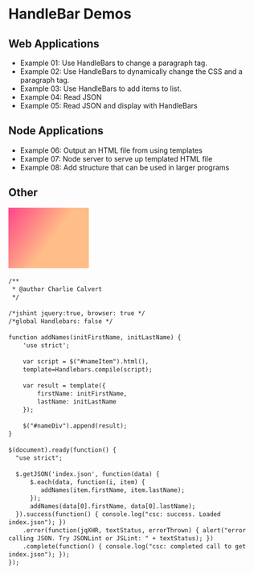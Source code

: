 HandleBar Demos
===============

Web Applications
----------------
 
- Example 01: Use HandleBars to change a paragraph tag.  
- Example 02: Use HandleBars to dynamically change the CSS and a paragraph tag.  
- Example 03: Use HandleBars to add items to list.  
- Example 04: Read JSON  
- Example 05: Read JSON and display with HandleBars  
 
Node Applications
-----------------

- Example 06: Output an HTML file from using templates
- Example 07: Node server to serve up templated HTML file
- Example 08: Add structure that can be used in larger programs

Other
-----
![This is the caption](img/Image00_calvert.png)

	/**
	 * @author Charlie Calvert
	 */
	
	/*jshint jquery:true, browser: true */
	/*global Handlebars: false */
	
	function addNames(initFirstName, initLastName) {
	    'use strict';
	            
	    var script = $("#nameItem").html(),    
	    template=Handlebars.compile(script);    
	    
	    var result = template({
	        firstName: initFirstName,
	        lastName: initLastName
	    });    
	    
	    $("#nameDiv").append(result); 
	}
	
	$(document).ready(function() {
	  "use strict";
	  
	  $.getJSON('index.json', function(data) {
	      $.each(data, function(i, item) {
	         addNames(item.firstName, item.lastName); 
	      });
	      addNames(data[0].firstName, data[0].lastName);
	  }).success(function() { console.log("csc: success. Loaded index.json"); })
	    .error(function(jqXHR, textStatus, errorThrown) { alert("error calling JSON. Try JSONLint or JSLint: " + textStatus); })
	    .complete(function() { console.log("csc: completed call to get index.json"); });
	});


